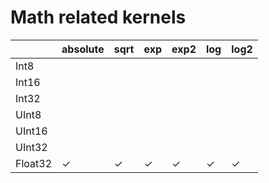 # Math related kernels

| | absolute | sqrt | exp | exp2 | log | log2 |
|-|-|-|-|-|-|-|
| Int8 | | |
| Int16 | | |
| Int32 |  | |
| UInt8 | | |
| UInt16 | | |
| UInt32 |  | |
| Float32 | ✓ | ✓ | ✓ | ✓ | ✓ | ✓ |